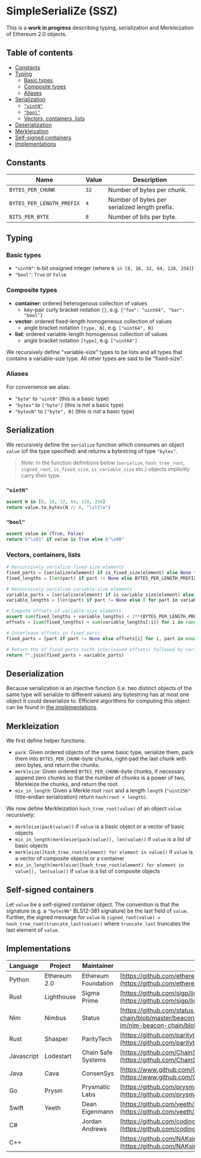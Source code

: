 # SimpleSerialiZe (SSZ)

This is a **work in progress** describing typing, serialization and Merkleization of Ethereum 2.0 objects.

## Table of contents

- [Constants](#constants)
- [Typing](#typing)
    - [Basic types](#basic-types)
    - [Composite types](#composite-types)
    - [Aliases](#aliases)
- [Serialization](#serialization)
    - [`"uintN"`](#uintn)
    - [`"bool"`](#bool)
    - [Vectors, containers, lists](#vectors-containers-lists)
- [Deserialization](#deserialization)
- [Merkleization](#merkleization)
- [Self-signed containers](#self-signed-containers)
- [Implementations](#implementations)

## Constants

| Name | Value | Description |
|-|-|-|
| `BYTES_PER_CHUNK` | `32` | Number of bytes per chunk. |
| `BYTES_PER_LENGTH_PREFIX` | `4` | Number of bytes per serialized length prefix. |
| `BITS_PER_BYTE` | `8` | Number of bits per byte. |

## Typing
### Basic types

* `"uintN"`: `N`-bit unsigned integer (where `N in [8, 16, 32, 64, 128, 256]`)
* `"bool"`: `True` or `False`

### Composite types

* **container**: ordered heterogenous collection of values
    * key-pair curly bracket notation `{}`, e.g. `{"foo": "uint64", "bar": "bool"}`
* **vector**: ordered fixed-length homogeneous collection of values
    * angle bracket notation `[type, N]`, e.g. `["uint64", N]`
* **list**: ordered variable-length homogenous collection of values
    * angle bracket notation `[type]`, e.g. `["uint64"]`

We recursively define "variable-size" types to be lists and all types that contains a variable-size type. All other types are said to be "fixed-size".

### Aliases

For convenience we alias:

* `"byte"` to `"uint8"` (this is a basic type)
* `"bytes"` to `["byte"]` (this is *not* a basic type)
* `"bytesN"` to `["byte", N]` (this is *not* a basic type)

## Serialization

We recursively define the `serialize` function which consumes an object `value` (of the type specified) and returns a bytestring of type `"bytes"`.

> *Note*: In the function definitions below (`serialize`, `hash_tree_root`, `signed_root`, `is_fixed_size`, `is_variable_size` etc.) objects implicitly carry their type.

### `"uintN"`

```python
assert N in [8, 16, 32, 64, 128, 256]
return value.to_bytes(N // 8, "little")
```

### `"bool"`

```python
assert value in (True, False)
return b"\x01" if value is True else b"\x00"
```

### Vectors, containers, lists

```python
# Reccursively serialize fixed-size elements
fixed_parts = [serialize(element) if is_fixed_size(element) else None for element in value]
fixed_lengths = [len(part) if part != None else BYTES_PER_LENGTH_PREFIX for part in fixed_parts]

# Reccursively serialize variable-size elements
variable_parts = [serialize(element) if is_variable_size(element) else None for element in value]
variable_lengths = [len(part) if part != None else 0 for part in variable_parts]

# Compute offsets of variable-size elements
assert sum(fixed_lengths + variable_lengths) < 2**(BYTES_PER_LENGTH_PREFIX * BITS_PER_BYTE)
offsets = [sum(fixed_lengths) + sum(variable_lengths[:i]) for i in range(len(value))]

# Interleave offsets in fixed parts
fixed_parts = [part if part != None else offsets[i] for i, part in enumerate(fixed_parts)]

# Return the of fixed parts (with interleaved offsets) followed by variable parts
return "".join(fixed_parts + variable_parts)
```

## Deserialization

Because serialization is an injective function (i.e. two distinct objects of the same type will serialize to different values) any bytestring has at most one object it could deserialize to. Efficient algorithms for computing this object can be found in [the implementations](#implementations).

## Merkleization

We first define helper functions:

* `pack`: Given ordered objects of the same basic type, serialize them, pack them into `BYTES_PER_CHUNK`-byte chunks, right-pad the last chunk with zero bytes, and return the chunks.
* `merkleize`: Given ordered `BYTES_PER_CHUNK`-byte chunks, if necessary append zero chunks so that the number of chunks is a power of two, Merkleize the chunks, and return the root.
* `mix_in_length`: Given a Merkle root `root` and a length `length` (`"uint256"` little-endian serialization) return `hash(root + length)`.

We now define Merkleization `hash_tree_root(value)` of an object `value` recursively:

* `merkleize(pack(value))` if `value` is a basic object or a vector of basic objects
* `mix_in_length(merkleize(pack(value)), len(value))` if `value` is a list of basic objects
* `merkleize([hash_tree_root(element) for element in value])` if `value` is a vector of composite objects or a container
* `mix_in_length(merkleize([hash_tree_root(element) for element in value]), len(value))` if `value` is a list of composite objects

## Self-signed containers

Let `value` be a self-signed container object. The convention is that the signature (e.g. a `"bytes96"` BLS12-381 signature) be the last field of `value`. Further, the signed message for `value` is `signed_root(value) = hash_tree_root(truncate_last(value))` where `truncate_last` truncates the last element of `value`.

## Implementations

| Language | Project | Maintainer | Implementation |
|-|-|-|-|
| Python | Ethereum 2.0 | Ethereum Foundation | [https://github.com/ethereum/py-ssz](https://github.com/ethereum/py-ssz) |
| Rust | Lighthouse | Sigma Prime | [https://github.com/sigp/lighthouse/tree/master/beacon_chain/utils/ssz](https://github.com/sigp/lighthouse/tree/master/beacon_chain/utils/ssz) |
| Nim | Nimbus | Status | [https://github.com/status-im/nim-beacon-chain/blob/master/beacon_chain/ssz.nim](https://github.com/status-im/nim-beacon-chain/blob/master/beacon_chain/ssz.nim) |
| Rust | Shasper | ParityTech | [https://github.com/paritytech/shasper/tree/master/util/ssz](https://github.com/paritytech/shasper/tree/master/util/ssz) |
| Javascript | Lodestart | Chain Safe Systems | [https://github.com/ChainSafeSystems/ssz-js/blob/master/src/index.js](https://github.com/ChainSafeSystems/ssz-js/blob/master/src/index.js) |
| Java | Cava | ConsenSys | [https://www.github.com/ConsenSys/cava/tree/master/ssz](https://www.github.com/ConsenSys/cava/tree/master/ssz) |
| Go | Prysm | Prysmatic Labs | [https://github.com/prysmaticlabs/prysm/tree/master/shared/ssz](https://github.com/prysmaticlabs/prysm/tree/master/shared/ssz) |
| Swift | Yeeth | Dean Eigenmann | [https://github.com/yeeth/SimpleSerialize.swift](https://github.com/yeeth/SimpleSerialize.swift) |
| C# | | Jordan Andrews | [https://github.com/codingupastorm/csharp-ssz](https://github.com/codingupastorm/csharp-ssz) |
| C++ | | | [https://github.com/NAKsir-melody/cpp_ssz](https://github.com/NAKsir-melody/cpp_ssz) |
